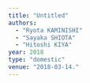 ```yaml
---
title: "Untitled"
authors:
  - "Ryota KAMINISHI"
  - "Sayaka SHIOTA"
  - "Hitoshi KIYA"
year: 2018
type: "domestic"
venue: "2018-03-14."
---
```

